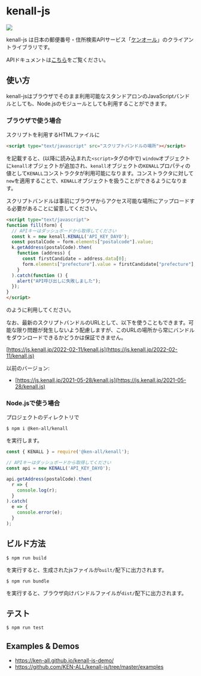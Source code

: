# kenall-js

![](https://github.com/KEN-ALL/kenall-js/workflows/CI/badge.svg)

kenall-js は日本の郵便番号・住所検索APIサービス「[ケンオール](https://kenall.jp/)」のクライアントライブラリです。

APIドキュメントは[こちら](https://ken-all.github.io/kenall-js/ja/)をご覧ください。

## 使い方

kenall-jsはブラウザでそのまま利用可能なスタンドアロンのJavaScriptバンドルとしても、Node.jsのモジュールとしても利用することができます。

### ブラウザで使う場合

スクリプトを利用するHTMLファイルに

```html
<script type="text/javascript" src="スクリプトバンドルの場所"></script>
```

を記載すると、(以降に読み込まれた`<script>`タグの中で) `window`オブジェクトに`kenall`オブジェクトが追加され、`kenall`オブジェクトの`KENALL`プロパティの値として`KENALL`コンストラクタが利用可能になります。コンストラクタに対して`new`を適用することで、`KENALL`オブジェクトを扱うことができるようになります。

スクリプトバンドルは事前にブラウザからアクセス可能な場所にアップロードする必要があることに留意してください。

```html
<script type="text/javascript">
function fill(form) {
  // APIキーはダッシュボードから取得してください
  const k = new kenall.KENALL('API_KEY_DAYO');
  const postalCode = form.elements["postalcode"].value;
  k.getAddress(postalCode).then(
    function (address) {
      const firstCandidate = address.data[0];
      form.elements["prefecture"].value = firstCandidate["prefecture"];
    }
  ).catch(function () {
    alert("API呼び出しに失敗しました");
  });
}
</script>
```

のように利用してください。

なお、最新のスクリプトバンドルのURLとして、以下を使うこともできます。可能な限り問題が発生しないよう配慮しますが、このURLの場所から常にバンドルをダウンロードできるかどうかは保証できません。

[https://js.kenall.jp/2022-02-11/kenall.js](https://js.kenall.jp/2022-02-11/kenall.js)

以前のバージョン:

* [https://js.kenall.jp/2021-05-28/kenall.js](https://js.kenall.jp/2021-05-28/kenall.js)

### Node.jsで使う場合

プロジェクトのディレクトリで

```
$ npm i @ken-all/kenall
```

を実行します。

```javascript
const { KENALL } = require('@ken-all/kenall');

// APIキーはダッシュボードから取得してください
const api = new KENALL('API_KEY_DAYO');

api.getAddress(postalCode).then(
  r => {
    console.log(r);
  }
).catch(
  e => {
    console.error(e);
  }
);
```

## ビルド方法

```
$ npm run build
```

を実行すると、生成されたjsファイルが`built/`配下に出力されます。

```
$ npm run bundle
```

を実行すると、ブラウザ向けバンドルファイルが`dist/`配下に出力されます。


## テスト

```
$ npm run test
```

## Examples & Demos

* https://ken-all.github.io/kenall-js-demo/
* https://github.com/KEN-ALL/kenall-js/tree/master/examples
